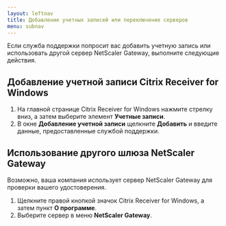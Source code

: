 ```yaml
---
layout: leftnav
title: Добавление учетных записей или переключение серверов
menu: subnav
---
```


Если служба поддержки попросит вас добавить учетную запись или использовать другой сервер NetScaler Gateway, выполните следующие действия.

## Добавление учетной записи Citrix Receiver for Windows

1. На главной странице Citrix Receiver for Windows нажмите стрелку вниз, а затем выберите элемент **Учетные записи**.
2. В окне **Добавление учетной записи** щелкните **Добавить** и введите данные, предоставленные службой поддержки.

## Использование другого шлюза NetScaler Gateway

Возможно, ваша компания использует сервер NetScaler Gateway для проверки вашего удостоверения.

1. Щелкните правой кнопкой значок Citrix Receiver for Windows, а затем пункт **О программе**.
2. Выберите сервер в меню **NetScaler Gateway**.

